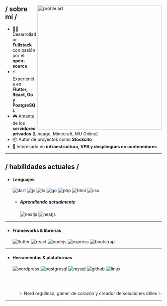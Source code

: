 
<div>

<img align="right" width="400" alt="profile art" src="https://i.imgur.com/EBkxhtc.png"/>

<h2> / sobre mí /</h2>
  
- 👨‍💻 Desarrollador **Fullstack** con pasión por el **open-source**  
- ⚡ Experiencia en **Flutter, React, Go y PostgreSQL**  
- 🎮 Amante de los **servidores privados** (Lineage, Minecraft, MU Online)  
- 📦 Autor de proyectos como **Stockcito**  
- 🚀 Interesado en **infraestructura, VPS y despliegues en contenedores**  

---

<h2> / habilidades actuales / </h2>
  
- <h4> Lenguajes </h4>
  <img src="https://img.shields.io/badge/Dart-0175C2?style=for-the-badge&logo=dart&logoColor=white" alt="dart" />
  <img src="https://img.shields.io/badge/JavaScript-323330?style=for-the-badge&logo=javascript&logoColor=F7DF1E" alt="js" />
  <img src="https://img.shields.io/badge/TypeScript-007ACC?style=for-the-badge&logo=typescript&logoColor=white" alt="ts" />
  <img src="https://img.shields.io/badge/Go-00ADD8?style=for-the-badge&logo=go&logoColor=white" alt="go" />
  <img src="https://img.shields.io/badge/PHP-777BB4?style=for-the-badge&logo=php&logoColor=white" alt="php" />
  <img src="https://img.shields.io/badge/HTML5-E34F26?style=for-the-badge&logo=html5&logoColor=white" alt="html" />
  <img src="https://img.shields.io/badge/CSS3-1572B6?style=for-the-badge&logo=css3&logoColor=white" alt="css" />
  
  - <h5> Aprendiendo actualmente </h5>
    <img src="https://img.shields.io/badge/Next.js-000000?style=for-the-badge&logo=nextdotjs&logoColor=white" alt="nextjs" />
    <img src="https://img.shields.io/badge/NestJS-E0234E?style=for-the-badge&logo=nestjs&logoColor=white" alt="nestjs" />

---

- <h4> Frameworks & librerías </h4>
  <img src="https://img.shields.io/badge/Flutter-02569B?style=for-the-badge&logo=flutter&logoColor=white" alt="flutter" />
  <img src="https://img.shields.io/badge/React-20232A?style=for-the-badge&logo=react&logoColor=61DAFB" alt="react" />
  <img src="https://img.shields.io/badge/Node.js-339933?style=for-the-badge&logo=nodedotjs&logoColor=white" alt="nodejs" />
  <img src="https://img.shields.io/badge/Express.js-404d59?style=for-the-badge" alt="express" />
  <img src="https://img.shields.io/badge/Bootstrap-563D7C?style=for-the-badge&logo=bootstrap&logoColor=white" alt="bootstrap" />

---

- <h4> Herramientas & plataformas </h4>
  <img src="https://img.shields.io/badge/WordPress-21759B?style=for-the-badge&logo=wordpress&logoColor=white" alt="wordpress" />
  <img src="https://img.shields.io/badge/PostgreSQL-316192?style=for-the-badge&logo=postgresql&logoColor=white" alt="postgresql" />
  <img src="https://img.shields.io/badge/MySQL-4479A1?style=for-the-badge&logo=mysql&logoColor=white" alt="mysql" />
  <img src="https://img.shields.io/badge/GitHub-181717?style=for-the-badge&logo=github&logoColor=white" alt="github" />
  <img src="https://img.shields.io/badge/Linux-FCC624?style=for-the-badge&logo=linux&logoColor=black" alt="linux" />
  
  </br></br>
  
<div align="right">
  ✨ Nerd orgulloso, gamer de corazón y creador de soluciones útiles ✨
</div>
</div>

------
